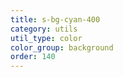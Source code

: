 ```yaml
---
title: s-bg-cyan-400
category: utils
util_type: color
color_group: background
order: 140
---
```

<div class="s-bg-cyan-400"></div>